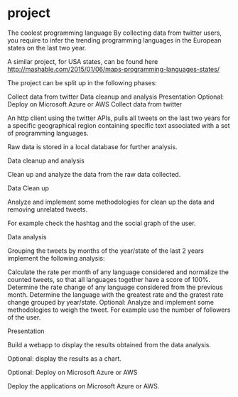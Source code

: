 # project
The coolest programming language
By collecting data from twitter users, you require to infer the trending programming languages in the European states on the last two year.

A similar project, for USA states, can be found here http://mashable.com/2015/01/06/maps-programming-languages-states/

The project can be split up in the following phases:

Collect data from twitter
Data cleanup and analysis
Presentation
Optional: Deploy on Microsoft Azure or AWS
Collect data from twitter

An http client using the twitter APIs, pulls all tweets on the last two years for a specific geographical region containing specific text associated with a set of programming languages.

Raw data is stored in a local database for further analysis.

Data cleanup and analysis

Clean up and analyze the data from the raw data collected.

Data Clean up

Analyze and implement some methodologies for clean up the data and removing unrelated tweets.

For example check the hashtag and the social graph of the user.

Data analysis

Grouping the tweets by months of the year/state of the last 2 years implement the following analysis:

Calculate the rate per month of any language considered and normalize the counted tweets, so that all languages together have a score of 100%.
Determine the rate change of any language considered from the previous month.
Determine the language with the greatest rate and the gratest rate change grouped by year/state.
Optional: Analyze and implement some methodologies to weigh the tweet. For example use the number of followers of the user.

Presentation

Build a webapp to display the results obtained from the data analysis.

Optional: display the results as a chart.

Optional: Deploy on Microsoft Azure or AWS

Deploy the applications on Microsoft Azure or AWS.
